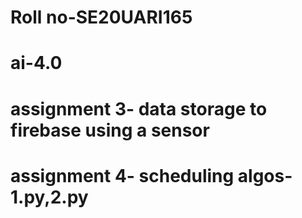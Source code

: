 # Roll no-SE20UARI165
# ai-4.0
# assignment 3- data storage to firebase using a sensor
# assignment 4- scheduling algos- 1.py,2.py
